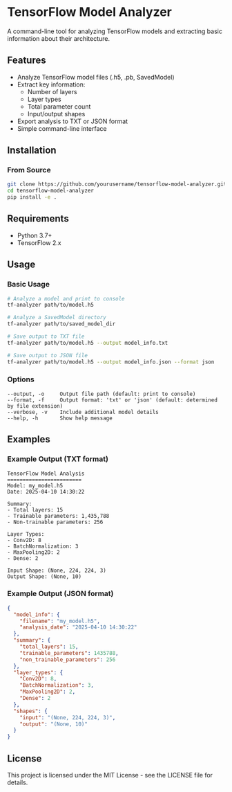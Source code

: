 # TensorFlow Model Analyzer

A command-line tool for analyzing TensorFlow models and extracting basic information about their architecture.

## Features

- Analyze TensorFlow model files (.h5, .pb, SavedModel)
- Extract key information:
  - Number of layers
  - Layer types
  - Total parameter count
  - Input/output shapes
- Export analysis to TXT or JSON format
- Simple command-line interface

## Installation

### From Source

```bash
git clone https://github.com/yourusername/tensorflow-model-analyzer.git
cd tensorflow-model-analyzer
pip install -e .
```

## Requirements

- Python 3.7+
- TensorFlow 2.x

## Usage

### Basic Usage

```bash
# Analyze a model and print to console
tf-analyzer path/to/model.h5

# Analyze a SavedModel directory
tf-analyzer path/to/saved_model_dir

# Save output to TXT file
tf-analyzer path/to/model.h5 --output model_info.txt

# Save output to JSON file
tf-analyzer path/to/model.h5 --output model_info.json --format json
```

### Options

```
--output, -o     Output file path (default: print to console)
--format, -f     Output format: 'txt' or 'json' (default: determined by file extension)
--verbose, -v    Include additional model details
--help, -h       Show help message
```

## Examples

### Example Output (TXT format)

```
TensorFlow Model Analysis
========================
Model: my_model.h5
Date: 2025-04-10 14:30:22

Summary:
- Total layers: 15
- Trainable parameters: 1,435,788
- Non-trainable parameters: 256

Layer Types:
- Conv2D: 8
- BatchNormalization: 3
- MaxPooling2D: 2
- Dense: 2

Input Shape: (None, 224, 224, 3)
Output Shape: (None, 10)
```

### Example Output (JSON format)

```json
{
  "model_info": {
    "filename": "my_model.h5",
    "analysis_date": "2025-04-10 14:30:22"
  },
  "summary": {
    "total_layers": 15,
    "trainable_parameters": 1435788,
    "non_trainable_parameters": 256
  },
  "layer_types": {
    "Conv2D": 8,
    "BatchNormalization": 3,
    "MaxPooling2D": 2,
    "Dense": 2
  },
  "shapes": {
    "input": "(None, 224, 224, 3)",
    "output": "(None, 10)"
  }
}
```

## License

This project is licensed under the MIT License - see the LICENSE file for details.

